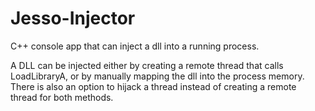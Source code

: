 # Jesso-Injector
C++ console app that can inject a dll into a running process.

A DLL can be injected either by creating a remote thread that calls LoadLibraryA, or by manually mapping the dll into the process memory.
There is also an option to hijack a thread instead of creating a remote thread for both methods.
